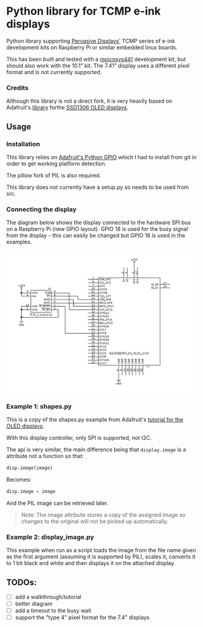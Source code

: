 # Python library for TCMP e-ink displays

Python library supporting [Pervasive Displays'](http://www.pervasivedisplays.com/) TCMP series of e-ink development
kits on Raspberry Pi or similar embedded linux boards.

This has been built and tested with a [mpicosys441](http://www.pervasivedisplays.com/kits/mpicosys441) development kit, but should 
also work with the 10.1" kit. The 7.41" display uses a different pixel format
and is not currently supported.

### Credits

Although this library is not a direct fork, it is very heavily based on
Adafruit's [library](https://github.com/adafruit/Adafruit_Python_SSD1306) forthe [SSD1306 OLED displays](https://www.adafruit.com/category/98).


## Usage

### Installation

This library relies on [Adafruit's Python GPIO](https://github.com/adafruit/Adafruit_Python_GPIO) which I had to install from
git in order to get working platform detection.

The pillow fork of PIL is also required.

This library does not currently have a setup.py so needs to be used from src.

### Connecting the display

The diagram below shows the display connected to the hardware SPI bus on a
Raspberry Pi (new GPIO layout). GPIO 18 is used for the busy signal from the
display - this can easily be changed but GPIO 18 is used in the examples.

![Connection diagram](wiring.png)

### Example 1: shapes.py

This is a copy of the shapes.py example from Adafruit's [tutorial for the OLED
displays](https://learn.adafruit.com/ssd1306-oled-displays-with-raspberry-pi-and-beaglebone-black).

With this display controller, only SPI is supported, not I2C.

The api is very similar, the main difference being that `display.image` is a
attribute not a function so that:

```python
disp.image(image)
```
Becomes:

```python
disp.image = image
```

And the PIL image can be retrieved later.

> Note:
> The image attribute stores a copy of the assigned image so changes to the
> original will not be picked up automatically.

### Example 2: display_image.py

This example when run as a script loads the image from the file name given as
the first argument (assuming it is supported by PIL), scales it, converts it to
1 bit black and white and then displays it on the attached display.


## TODOs:

 - [ ] add a walkthrough/tutorial
 - [ ] better diagram
 - [ ] add a timeout to the busy wait
 - [ ] support the "type 4" pixel format for the 7.4" displays
